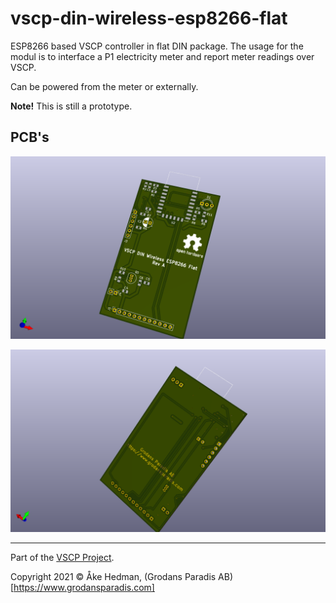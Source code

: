# vscp-din-wireless-esp8266-flat
ESP8266 based VSCP controller in flat DIN package. The usage for the modul is to interface a P1 electricity meter and report meter readings over VSCP.

Can be powered from the meter or externally.

**Note!** This is still a prototype.

## PCB's
![Control Interface Top](./images/vscp-din-wireless-esp8266-flat-top.png)

![Control Interface Bottom](./images/vscp-din-wireless-esp8266-flat-bottom.png) 

---

Part of the [VSCP Project](https://www.vscp.org).

Copyright 2021 © Åke Hedman, (Grodans Paradis AB)[https://www.grodansparadis.com]
